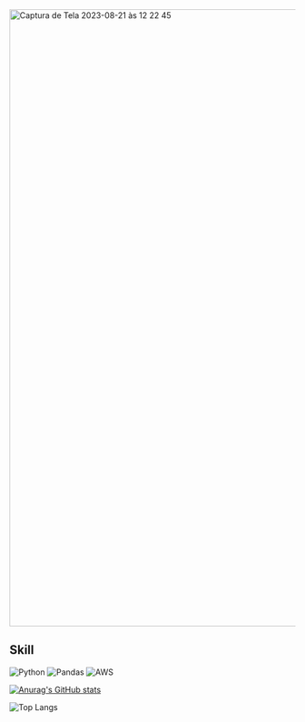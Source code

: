
<img width="1087" alt="Captura de Tela 2023-08-21 às 12 22 45" src="https://github.com/elimesquita/elimesquita/assets/87777462/d860d485-e2db-423f-831e-94dad0fce964">


## Skill
![Python](https://img.shields.io/badge/Python-FFD43B?style=for-the-badge&logo=python&logoColor=blue) ![Pandas](https://img.shields.io/badge/Pandas-2C2D72?style=for-the-badge&logo=pandas&logoColor=white) ![AWS](https://img.shields.io/badge/Amazon_AWS-FF9900?style=for-the-badge&logo=amazonaws&logoColor=white)

[![Anurag's GitHub stats](https://github-readme-stats.vercel.app/api?username=elimesquita&show_icons=true&theme=synthwave)](https://github.com/anuraghazra/github-readme-stats)


![Top Langs](https://github-readme-stats.vercel.app/api/top-langs/?username=elimesquita&hide_progress=compact&theme=synthwave)
